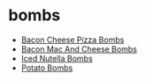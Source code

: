 # bombs

 * [Bacon Cheese Pizza Bombs](index/b/bacon-cheese-pizza-bombs.json)
 * [Bacon Mac And Cheese Bombs](index/b/bacon-mac-and-cheese-bombs.json)
 * [Iced Nutella Bombs](index/i/iced-nutella-bombs.json)
 * [Potato Bombs](index/p/potato-bombs.json)
